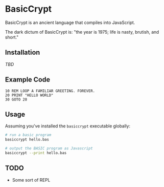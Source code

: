 # BasicCrypt
BasicCrypt is an ancient language that compiles into JavaScript.

The dark dictum of BasicCrypt is: "the year is 1975; life is nasty, brutish,
and short."

## Installation
_TBD_

## Example Code

```basic
10 REM LOOP A FAMILIAR GREETING. FOREVER.
20 PRINT "HELLO WORLD"
30 GOTO 20
```

## Usage
Assuming you've installed the `basiccrypt` executable globally:

```bash
# run a basic program
basiccrypt hello.bas

# output the BASIC program as Javascript
basiccrypt --print hello.bas
```

## TODO

* Some sort of REPL
